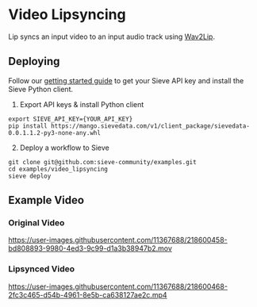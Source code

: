 # Video Lipsyncing

Lip syncs an input video to an input audio track using [Wav2Lip](https://github.com/sieve-community/wav2lip/tree/main/Wav2Lip).

## Deploying
Follow our [getting started guide](https://www.sievedata.com/dashboard/welcome) to get your Sieve API key and install the Sieve Python client.

1. Export API keys & install Python client
```
export SIEVE_API_KEY={YOUR_API_KEY}
pip install https://mango.sievedata.com/v1/client_package/sievedata-0.0.1.1.2-py3-none-any.whl
```

2. Deploy a workflow to Sieve
```
git clone git@github.com:sieve-community/examples.git
cd examples/video_lipsyncing
sieve deploy
```

## Example Video

### Original Video
https://user-images.githubusercontent.com/11367688/218600458-bd808893-9980-4ed3-9c99-d1a3b38947b2.mov

### Lipsynced Video
https://user-images.githubusercontent.com/11367688/218600468-2fc3c465-d54b-4961-8e5b-ca638127ae2c.mp4

